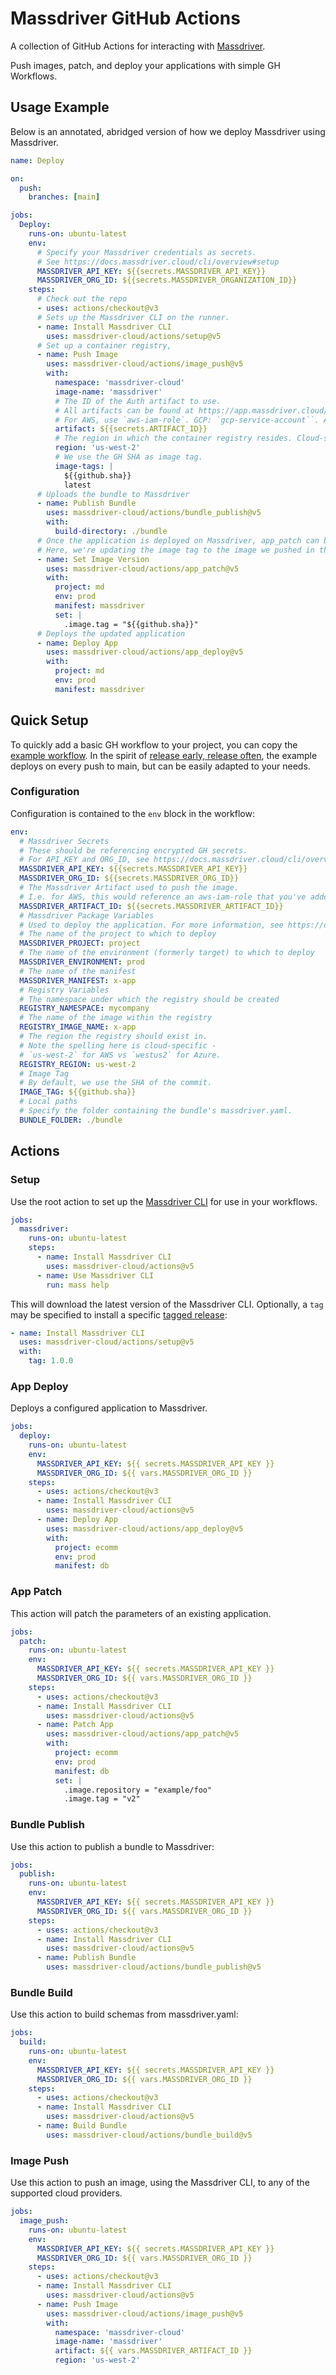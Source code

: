 # Massdriver GitHub Actions

A collection of GitHub Actions for interacting with [Massdriver](https://massdriver.cloud).

Push images, patch, and deploy your applications with simple GH Workflows.

## Usage Example

Below is an annotated, abridged version of how we deploy Massdriver using Massdriver.

```yaml
name: Deploy

on:
  push:
    branches: [main]

jobs:
  Deploy:
    runs-on: ubuntu-latest
    env:
      # Specify your Massdriver credentials as secrets.
      # See https://docs.massdriver.cloud/cli/overview#setup
      MASSDRIVER_API_KEY: ${{secrets.MASSDRIVER_API_KEY}}
      MASSDRIVER_ORG_ID: ${{secrets.MASSDRIVER_ORGANIZATION_ID}}
    steps:
      # Check out the repo
      - uses: actions/checkout@v3
      # Sets up the Massdriver CLI on the runner.
      - name: Install Massdriver CLI
        uses: massdriver-cloud/actions/setup@v5
      # Set up a container registry, 
      - name: Push Image
        uses: massdriver-cloud/actions/image_push@v5
        with:
          namespace: 'massdriver-cloud'
          image-name: 'massdriver'
          # The ID of the Auth artifact to use.
          # All artifacts can be found at https://app.massdriver.cloud/artifacts.
          # For AWS, use `aws-iam-role`. GCP: `gcp-service-account``. Azure: `azure-service-principal``.
          artifact: ${{secrets.ARTIFACT_ID}}
          # The region in which the container registry resides. Cloud-specific.
          region: 'us-west-2'
          # We use the GH SHA as image tag.
          image-tags: |
            ${{github.sha}}
            latest
      # Uploads the bundle to Massdriver
      - name: Publish Bundle
        uses: massdriver-cloud/actions/bundle_publish@v5
        with:
          build-directory: ./bundle
      # Once the application is deployed on Massdriver, app_patch can be used to update bundle parameters.
      # Here, we're updating the image tag to the image we pushed in the `Push Image` step.
      - name: Set Image Version
        uses: massdriver-cloud/actions/app_patch@v5
        with:
          project: md
          env: prod
          manifest: massdriver
          set: |
            .image.tag = "${{github.sha}}"
      # Deploys the updated application
      - name: Deploy App
        uses: massdriver-cloud/actions/app_deploy@v5
        with:
          project: md
          env: prod
          manifest: massdriver
```

## Quick Setup

To quickly add a basic GH workflow to your project, you can copy the [example workflow](example-workflow.yaml).
In the spirit of [release early, release often](https://en.wikipedia.org/wiki/Release_early,_release_often), the example deploys on every push to main, but can be easily adapted to your needs.

### Configuration

Configuration is contained to the `env` block in the workflow:

```yml
env:
  # Massdriver Secrets
  # These should be referencing encrypted GH secrets.
  # For API_KEY and ORG_ID, see https://docs.massdriver.cloud/cli/overview#setup
  MASSDRIVER_API_KEY: ${{secrets.MASSDRIVER_API_KEY}}
  MASSDRIVER_ORG_ID: ${{secrets.MASSDRIVER_ORG_ID}}
  # The Massdriver Artifact used to push the image.
  # I.e. for AWS, this would reference an aws-iam-role that you've added as credentials to Massdriver.
  MASSDRIVER_ARTIFACT_ID: ${{secrets.MASSDRIVER_ARTIFACT_ID}}
  # Massdriver Package Variables
  # Used to deploy the application. For more information, see https://docs.massdriver.cloud/applications/deploy
  # The name of the project to which to deploy
  MASSDRIVER_PROJECT: project
  # The name of the environment (formerly target) to which to deploy
  MASSDRIVER_ENVIRONMENT: prod
  # The name of the manifest
  MASSDRIVER_MANIFEST: x-app
  # Registry Variables
  # The namespace under which the registry should be created
  REGISTRY_NAMESPACE: mycompany
  # The name of the image within the registry
  REGISTRY_IMAGE_NAME: x-app
  # The region the registry should exist in.
  # Note the spelling here is cloud-specific -
  # `us-west-2` for AWS vs `westus2` for Azure.
  REGISTRY_REGION: us-west-2
  # Image Tag
  # By default, we use the SHA of the commit.
  IMAGE_TAG: ${{github.sha}}
  # Local paths
  # Specify the folder containing the bundle's massdriver.yaml.
  BUNDLE_FOLDER: ./bundle
```

## Actions

### Setup

Use the root action to set up the [Massdriver CLI](https://github.com/massdriver-cloud/mass) for use in your workflows.

```yaml
jobs:
  massdriver:
    runs-on: ubuntu-latest
    steps:
      - name: Install Massdriver CLI
        uses: massdriver-cloud/actions@v5
      - name: Use Massdriver CLI
        run: mass help
```

This will download the latest version of the Massdriver CLI. Optionally, a `tag` may be specified to install a specific [tagged release](https://github.com/massdriver-cloud/mass/releases):

```yaml
- name: Install Massdriver CLI
  uses: massdriver-cloud/actions/setup@v5
  with:
    tag: 1.0.0
```

### App Deploy

Deploys a configured application to Massdriver.

```yaml
jobs:
  deploy:
    runs-on: ubuntu-latest
    env:
      MASSDRIVER_API_KEY: ${{ secrets.MASSDRIVER_API_KEY }}
      MASSDRIVER_ORG_ID: ${{ vars.MASSDRIVER_ORG_ID }}
    steps:
      - uses: actions/checkout@v3
      - name: Install Massdriver CLI
        uses: massdriver-cloud/actions@v5
      - name: Deploy App
        uses: massdriver-cloud/actions/app_deploy@v5
        with:
          project: ecomm
          env: prod
          manifest: db
```

### App Patch

This action will patch the parameters of an existing application.

```yaml
jobs:
  patch:
    runs-on: ubuntu-latest
    env:
      MASSDRIVER_API_KEY: ${{ secrets.MASSDRIVER_API_KEY }}
      MASSDRIVER_ORG_ID: ${{ vars.MASSDRIVER_ORG_ID }}
    steps:
      - uses: actions/checkout@v3
      - name: Install Massdriver CLI
        uses: massdriver-cloud/actions@v5
      - name: Patch App
        uses: massdriver-cloud/actions/app_patch@v5
        with:
          project: ecomm
          env: prod
          manifest: db
          set: |
            .image.repository = "example/foo"
            .image.tag = "v2"
```

### Bundle Publish

Use this action to publish a bundle to Massdriver:

```yaml
jobs:
  publish:
    runs-on: ubuntu-latest
    env:
      MASSDRIVER_API_KEY: ${{ secrets.MASSDRIVER_API_KEY }}
      MASSDRIVER_ORG_ID: ${{ vars.MASSDRIVER_ORG_ID }}
    steps:
      - uses: actions/checkout@v3
      - name: Install Massdriver CLI
        uses: massdriver-cloud/actions@v5
      - name: Publish Bundle
        uses: massdriver-cloud/actions/bundle_publish@v5
```

### Bundle Build

Use this action to build schemas from massdriver.yaml:

```yaml
jobs:
  build:
    runs-on: ubuntu-latest
    env:
      MASSDRIVER_API_KEY: ${{ secrets.MASSDRIVER_API_KEY }}
      MASSDRIVER_ORG_ID: ${{ vars.MASSDRIVER_ORG_ID }}
    steps:
      - uses: actions/checkout@v3
      - name: Install Massdriver CLI
        uses: massdriver-cloud/actions@v5
      - name: Build Bundle
        uses: massdriver-cloud/actions/bundle_build@v5
```

### Image Push

Use this action to push an image, using the Massdriver CLI, to any of the supported cloud providers.

```yaml
jobs:
  image_push:
    runs-on: ubuntu-latest
    env:
      MASSDRIVER_API_KEY: ${{ secrets.MASSDRIVER_API_KEY }}
      MASSDRIVER_ORG_ID: ${{ vars.MASSDRIVER_ORG_ID }}
    steps:
      - uses: actions/checkout@v3
      - name: Install Massdriver CLI
        uses: massdriver-cloud/actions@v5
      - name: Push Image
        uses: massdriver-cloud/actions/image_push@v5
        with:
          namespace: 'massdriver-cloud'
          image-name: 'massdriver'
          artifact: ${{ vars.MASSDRIVER_ARTIFACT_ID }}
          region: 'us-west-2'
```
